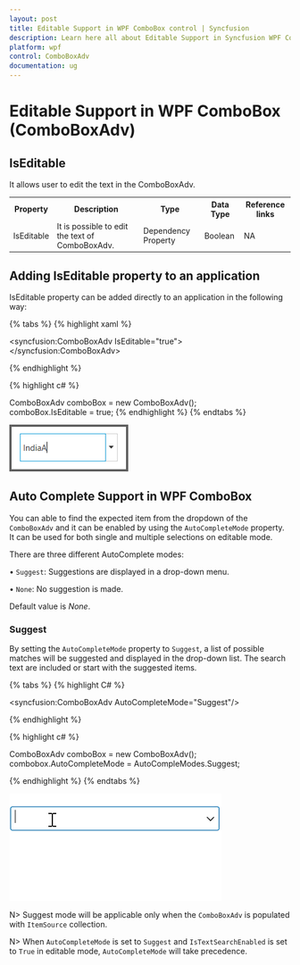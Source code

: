 ```yaml
---
layout: post
title: Editable Support in WPF ComboBox control | Syncfusion
description: Learn here all about Editable Support in Syncfusion WPF ComboBox (ComboBoxAdv) control, its elements and more.
platform: wpf
control: ComboBoxAdv
documentation: ug
---
```


# Editable Support in WPF ComboBox (ComboBoxAdv)

## IsEditable

It allows user to edit the text in the ComboBoxAdv.

<table>
<tr>
<th>
Property</th><th>
Description</th><th>
Type</th><th>
Data Type</th><th>
Reference links</th></tr>
<tr>
<td>
IsEditable </td><td>
It is possible to edit the text of ComboBoxAdv.</td><td>
Dependency Property</td><td>
Boolean</td><td>
NA</td></tr>
</table>

## Adding IsEditable property to an application 

IsEditable property can be added directly to an application in the following way: 

{% tabs %}
{% highlight xaml %}

<syncfusion:ComboBoxAdv IsEditable="true"></syncfusion:ComboBoxAdv>

{% endhighlight %}

{% highlight c# %}

ComboBoxAdv comboBox = new ComboBoxAdv();       
comboBox.IsEditable = true;
{% endhighlight %}
{% endtabs %}

![Adding IsEditable property to an application](ComboBoxAdv_images/ComboBoxAdv_img12.png)

## Auto Complete Support in WPF ComboBox

You can able to find the expected item from the dropdown of the `ComboBoxAdv` and it can be enabled by using the `AutoCompleteMode` property. It can be used for both single and multiple selections on editable mode. 

 There are three different AutoComplete modes: 

•	`Suggest`: Suggestions are displayed in a drop-down menu.

•	`None`: No suggestion is made.

Default value is *None*.

### Suggest

By setting the `AutoCompleteMode` property to `Suggest`, a list of possible matches will be suggested and displayed in the drop-down list. The search text are included or start with the suggested items.

{% tabs %}
{% highlight C# %}

<syncfusion:ComboBoxAdv AutoCompleteMode="Suggest"/>

{% endhighlight %}

{% highlight c# %}

ComboBoxAdv comboBox = new ComboBoxAdv();       
combobox.AutoCompleteMode = AutoCompleModes.Suggest;

{% endhighlight %}
{% endtabs %}

![WPF ComboBoxAdv AutoComplete suggest mode](ComboBoxAdv_images/wpf-comboboxadv-autocomplete-suggest-mode.gif)

N> Suggest mode will be applicable only when the `ComboBoxAdv` is populated with `ItemSource` collection.

N> When `AutoCompleteMode` is set to `Suggest` and `IsTextSearchEnabled` is set to `True` in editable mode, `AutoCompleteMode` will take precedence.